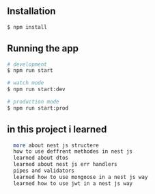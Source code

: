 
## Installation

```bash
$ npm install
```

## Running the app

```bash
# development
$ npm run start

# watch mode
$ npm run start:dev

# production mode
$ npm run start:prod
```
## in this project i learned 

```bash
  more about nest js structere
  how to use deffrent methodes in nest js
  learned about dtos 
  learned about nest js err handlers
  pipes and validators
  learned how to use mongoose in a nest js way
  learned how to use jwt in a nest js way 
```